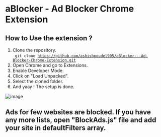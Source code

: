 # aBlocker - Ad Blocker Chrome Extension

## How to Use the extension ?
1. Clone the repository. <br>
  <code> git clone https://github.com/ashishpoudel995/aBlocker---Ad-Blocker-Chrome-Extension.git </code>
3. Open Chrome and go to Extensions.
4. Enable Developer Mode.
5. Click on "Load Unpacked".
6. Select the cloned folder.
7. And yaay ! The setup is done.

![image](https://user-images.githubusercontent.com/53949374/118821819-534d8200-b8d7-11eb-9477-b11a0bcff705.png)

## Ads for few websites are blocked. If you have any more lists, open "BlockAds.js" file and add your site in defaultFilters array.
